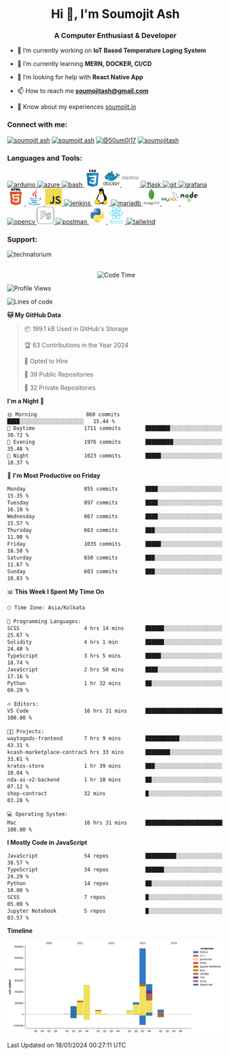 <h1 align="center">Hi 👋, I'm Soumojit Ash</h1>
<h3 align="center">A Computer Enthusiast & Developer</h3>

- 🔭 I’m currently working on **IoT Based Temperature Loging System**

- 🌱 I’m currently learning **MERN, DOCKER, CI/CD**

- 🤝 I’m looking for help with **React Native App**

- 📫 How to reach me **soumojitash@gmail.com**

- 📄 Know about my experiences [soumojit.in](soumojit.in)

<h3 align="left">Connect with me:</h3>
<p align="left">
<a href="https://linkedin.com/in/soumojit ash" target="blank"><img align="center" src="https://raw.githubusercontent.com/rahuldkjain/github-profile-readme-generator/master/src/images/icons/Social/linked-in-alt.svg" alt="soumojit ash" height="30" width="40" /></a>
<a href="https://fb.com/soumojit ash" target="blank"><img align="center" src="https://raw.githubusercontent.com/rahuldkjain/github-profile-readme-generator/master/src/images/icons/Social/facebook.svg" alt="soumojit ash" height="30" width="40" /></a>
<a href="https://instagram.com/@50um0j17" target="blank"><img align="center" src="https://raw.githubusercontent.com/rahuldkjain/github-profile-readme-generator/master/src/images/icons/Social/instagram.svg" alt="@50um0j17" height="30" width="40" /></a>
<a href="https://www.hackerrank.com/soumojitash" target="blank"><img align="center" src="https://raw.githubusercontent.com/rahuldkjain/github-profile-readme-generator/master/src/images/icons/Social/hackerrank.svg" alt="soumojitash" height="30" width="40" /></a>
</p>

<h3 align="left">Languages and Tools:</h3>
<p align="left"> <a href="https://www.arduino.cc/" target="_blank"> <img src="https://cdn.worldvectorlogo.com/logos/arduino-1.svg" alt="arduino" width="40" height="40"/> </a> <a href="https://azure.microsoft.com/en-in/" target="_blank"> <img src="https://www.vectorlogo.zone/logos/microsoft_azure/microsoft_azure-icon.svg" alt="azure" width="40" height="40"/> </a> <a href="https://www.gnu.org/software/bash/" target="_blank"> <img src="https://www.vectorlogo.zone/logos/gnu_bash/gnu_bash-icon.svg" alt="bash" width="40" height="40"/> </a> <a href="https://www.w3schools.com/css/" target="_blank"> <img src="https://raw.githubusercontent.com/devicons/devicon/master/icons/css3/css3-original-wordmark.svg" alt="css3" width="40" height="40"/> </a> <a href="https://www.docker.com/" target="_blank"> <img src="https://raw.githubusercontent.com/devicons/devicon/master/icons/docker/docker-original-wordmark.svg" alt="docker" width="40" height="40"/> </a> <a href="https://expressjs.com" target="_blank"> <img src="https://raw.githubusercontent.com/devicons/devicon/master/icons/express/express-original-wordmark.svg" alt="express" width="40" height="40"/> </a> <a href="https://flask.palletsprojects.com/" target="_blank"> <img src="https://www.vectorlogo.zone/logos/pocoo_flask/pocoo_flask-icon.svg" alt="flask" width="40" height="40"/> </a> <a href="https://git-scm.com/" target="_blank"> <img src="https://www.vectorlogo.zone/logos/git-scm/git-scm-icon.svg" alt="git" width="40" height="40"/> </a> <a href="https://grafana.com" target="_blank"> <img src="https://www.vectorlogo.zone/logos/grafana/grafana-icon.svg" alt="grafana" width="40" height="40"/> </a> <a href="https://www.w3.org/html/" target="_blank"> <img src="https://raw.githubusercontent.com/devicons/devicon/master/icons/html5/html5-original-wordmark.svg" alt="html5" width="40" height="40"/> </a> <a href="https://www.java.com" target="_blank"> <img src="https://raw.githubusercontent.com/devicons/devicon/master/icons/java/java-original.svg" alt="java" width="40" height="40"/> </a> <a href="https://developer.mozilla.org/en-US/docs/Web/JavaScript" target="_blank"> <img src="https://raw.githubusercontent.com/devicons/devicon/master/icons/javascript/javascript-original.svg" alt="javascript" width="40" height="40"/> </a> <a href="https://www.jenkins.io" target="_blank"> <img src="https://www.vectorlogo.zone/logos/jenkins/jenkins-icon.svg" alt="jenkins" width="40" height="40"/> </a> <a href="https://www.linux.org/" target="_blank"> <img src="https://raw.githubusercontent.com/devicons/devicon/master/icons/linux/linux-original.svg" alt="linux" width="40" height="40"/> </a> <a href="https://mariadb.org/" target="_blank"> <img src="https://www.vectorlogo.zone/logos/mariadb/mariadb-icon.svg" alt="mariadb" width="40" height="40"/> </a> <a href="https://www.mongodb.com/" target="_blank"> <img src="https://raw.githubusercontent.com/devicons/devicon/master/icons/mongodb/mongodb-original-wordmark.svg" alt="mongodb" width="40" height="40"/> </a> <a href="https://www.mysql.com/" target="_blank"> <img src="https://raw.githubusercontent.com/devicons/devicon/master/icons/mysql/mysql-original-wordmark.svg" alt="mysql" width="40" height="40"/> </a> <a href="https://nodejs.org" target="_blank"> <img src="https://raw.githubusercontent.com/devicons/devicon/master/icons/nodejs/nodejs-original-wordmark.svg" alt="nodejs" width="40" height="40"/> </a> <a href="https://opencv.org/" target="_blank"> <img src="https://www.vectorlogo.zone/logos/opencv/opencv-icon.svg" alt="opencv" width="40" height="40"/> </a> <a href="https://www.photoshop.com/en" target="_blank"> <img src="https://raw.githubusercontent.com/devicons/devicon/master/icons/photoshop/photoshop-line.svg" alt="photoshop" width="40" height="40"/> </a> <a href="https://postman.com" target="_blank"> <img src="https://www.vectorlogo.zone/logos/getpostman/getpostman-icon.svg" alt="postman" width="40" height="40"/> </a> <a href="https://www.python.org" target="_blank"> <img src="https://raw.githubusercontent.com/devicons/devicon/master/icons/python/python-original.svg" alt="python" width="40" height="40"/> </a> <a href="https://reactjs.org/" target="_blank"> <img src="https://raw.githubusercontent.com/devicons/devicon/master/icons/react/react-original-wordmark.svg" alt="react" width="40" height="40"/> </a> <a href="https://tailwindcss.com/" target="_blank"> <img src="https://www.vectorlogo.zone/logos/tailwindcss/tailwindcss-icon.svg" alt="tailwind" width="40" height="40"/> </a> </p>

<h3 align="left">Support:</h3>
<p><a href="https://www.buymeacoffee.com/technatorium"> <img align="left" src="https://cdn.buymeacoffee.com/buttons/v2/default-yellow.png" height="50" width="210" alt="technatorium" /></a></p><br>
<br>

<!--START_SECTION:waka-->
![Code Time](http://img.shields.io/badge/Code%20Time-1%2C424%20hrs%2012%20mins-blue)

![Profile Views](http://img.shields.io/badge/Profile%20Views-3-blue)

![Lines of code](https://img.shields.io/badge/From%20Hello%20World%20I%27ve%20Written-1.5%20million%20lines%20of%20code-blue)

**🐱 My GitHub Data** 

> 📦 199.1 kB Used in GitHub's Storage 
 > 
> 🏆 63 Contributions in the Year 2024
 > 
> 💼 Opted to Hire
 > 
> 📜 39 Public Repositories 
 > 
> 🔑 32 Private Repositories 
 > 
**I'm a Night 🦉** 

```text
🌞 Morning                860 commits         ████░░░░░░░░░░░░░░░░░░░░░   15.44 % 
🌆 Daytime                1711 commits        ████████░░░░░░░░░░░░░░░░░   30.72 % 
🌃 Evening                1976 commits        █████████░░░░░░░░░░░░░░░░   35.48 % 
🌙 Night                  1023 commits        █████░░░░░░░░░░░░░░░░░░░░   18.37 % 
```
📅 **I'm Most Productive on Friday** 

```text
Monday                   855 commits         ████░░░░░░░░░░░░░░░░░░░░░   15.35 % 
Tuesday                  897 commits         ████░░░░░░░░░░░░░░░░░░░░░   16.10 % 
Wednesday                867 commits         ████░░░░░░░░░░░░░░░░░░░░░   15.57 % 
Thursday                 663 commits         ███░░░░░░░░░░░░░░░░░░░░░░   11.90 % 
Friday                   1035 commits        █████░░░░░░░░░░░░░░░░░░░░   18.58 % 
Saturday                 650 commits         ███░░░░░░░░░░░░░░░░░░░░░░   11.67 % 
Sunday                   603 commits         ███░░░░░░░░░░░░░░░░░░░░░░   10.83 % 
```


📊 **This Week I Spent My Time On** 

```text
🕑︎ Time Zone: Asia/Kolkata

💬 Programming Languages: 
SCSS                     4 hrs 14 mins       ██████░░░░░░░░░░░░░░░░░░░   25.67 % 
Solidity                 4 hrs 1 min         ██████░░░░░░░░░░░░░░░░░░░   24.40 % 
TypeScript               3 hrs 5 mins        █████░░░░░░░░░░░░░░░░░░░░   18.74 % 
JavaScript               2 hrs 50 mins       ████░░░░░░░░░░░░░░░░░░░░░   17.16 % 
Python                   1 hr 32 mins        ██░░░░░░░░░░░░░░░░░░░░░░░   09.29 % 

🔥 Editors: 
VS Code                  16 hrs 31 mins      █████████████████████████   100.00 % 

🐱‍💻 Projects: 
waytogods-frontend       7 hrs 9 mins        ███████████░░░░░░░░░░░░░░   43.31 % 
kcash-marketplace-contrac5 hrs 33 mins       ████████░░░░░░░░░░░░░░░░░   33.61 % 
kratos-store             1 hr 39 mins        ███░░░░░░░░░░░░░░░░░░░░░░   10.04 % 
nda-ai-v2-backend        1 hr 10 mins        ██░░░░░░░░░░░░░░░░░░░░░░░   07.12 % 
shop-contract            32 mins             █░░░░░░░░░░░░░░░░░░░░░░░░   03.28 % 

💻 Operating System: 
Mac                      16 hrs 31 mins      █████████████████████████   100.00 % 
```

**I Mostly Code in JavaScript** 

```text
JavaScript               54 repos            ██████████░░░░░░░░░░░░░░░   38.57 % 
TypeScript               34 repos            ██████░░░░░░░░░░░░░░░░░░░   24.29 % 
Python                   14 repos            ██░░░░░░░░░░░░░░░░░░░░░░░   10.00 % 
SCSS                     7 repos             █░░░░░░░░░░░░░░░░░░░░░░░░   05.00 % 
Jupyter Notebook         5 repos             █░░░░░░░░░░░░░░░░░░░░░░░░   03.57 % 
```



**Timeline**

![Lines of Code chart](https://raw.githubusercontent.com/Soumojit28/Soumojit28/main/assets/bar_graph.png)


 Last Updated on 18/01/2024 00:27:11 UTC
<!--END_SECTION:waka-->

